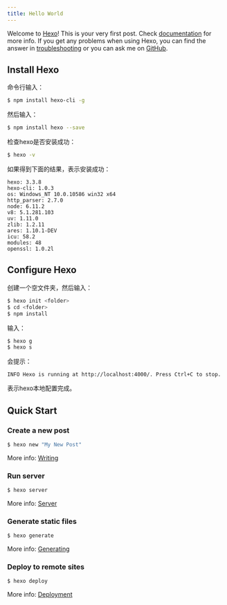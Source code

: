 ```yaml
---
title: Hello World
---
```

Welcome to [Hexo](https://hexo.io/)! This is your very first post. Check [documentation](https://hexo.io/docs/) for more info. If you get any problems when using Hexo, you can find the answer in [troubleshooting](https://hexo.io/docs/troubleshooting.html) or you can ask me on [GitHub](https://github.com/hexojs/hexo/issues).

## Install Hexo

命令行输入：
``` bash
$ npm install hexo-cli -g
```
然后输入：
``` bash
$ npm install hexo --save
```
检查hexo是否安装成功：
``` bash
$ hexo -v
```
如果得到下面的结果，表示安装成功：
```
hexo: 3.3.8
hexo-cli: 1.0.3
os: Windows_NT 10.0.10586 win32 x64
http_parser: 2.7.0
node: 6.11.2
v8: 5.1.281.103
uv: 1.11.0
zlib: 1.2.11
ares: 1.10.1-DEV
icu: 58.2
modules: 48
openssl: 1.0.2l
```

## Configure Hexo

创建一个空文件夹，然后输入：
``` bash
$ hexo init <folder>
$ cd <folder>
$ npm install
```
输入：
``` bash
$ hexo g
$ hexo s
```
会提示：
```
INFO Hexo is running at http://localhost:4000/. Press Ctrl+C to stop.
```
表示hexo本地配置完成。

## 

## Quick Start

### Create a new post

``` bash
$ hexo new "My New Post"
```

More info: [Writing](https://hexo.io/docs/writing.html)

### Run server

``` bash
$ hexo server
```

More info: [Server](https://hexo.io/docs/server.html)

### Generate static files

``` bash
$ hexo generate
```

More info: [Generating](https://hexo.io/docs/generating.html)

### Deploy to remote sites

``` bash
$ hexo deploy
```

More info: [Deployment](https://hexo.io/docs/deployment.html)
